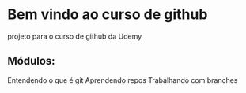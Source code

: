 # Bem vindo ao curso de github
projeto para o curso de github da Udemy

## Módulos:
Entendendo o que é git
Aprendendo repos
Trabalhando com branches